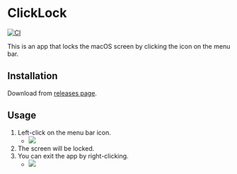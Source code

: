 # ClickLock

[![CI](https://github.com/winebarrel/ClickLock/actions/workflows/ci.yml/badge.svg)](https://github.com/winebarrel/ClickLock/actions/workflows/ci.yml)

This is an app that locks the macOS screen by clicking the icon on the menu bar.

## Installation

Download from [releases page](https://github.com/winebarrel/ClickLock/releases/latest).

## Usage

1. Left-click on the menu bar icon.
    * ![](https://github.com/winebarrel/ClickLock/assets/117768/ce747460-01e2-4fce-b341-212dfc16bd5a)
1. The screen will be locked.
1. You can exit the app by right-clicking.
    * ![](https://github.com/winebarrel/ClickLock/assets/117768/d10de73e-b15c-4782-9ec9-f328ad0a8fdd)
